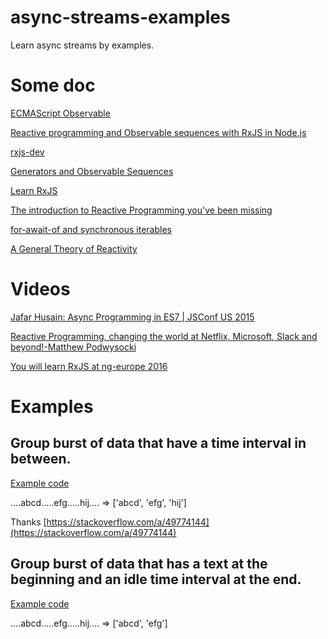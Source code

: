 # async-streams-examples
Learn async streams by examples.

# Some doc

[ECMAScript Observable](https://github.com/tc39/proposal-observable)

[Reactive programming and Observable sequences with RxJS in Node.js](https://medium.freecodecamp.org/rxjs-and-node-8f4e0acebc7c)

[rxjs-dev](https://rxjs-dev.firebaseapp.com/)

[Generators and Observable Sequences](https://github.com/Reactive-Extensions/RxJS/blob/master/doc/gettingstarted/generators.md#generators-and-observable-sequences)

[Learn RxJS](https://www.learnrxjs.io/)

[The introduction to Reactive Programming you've been missing](https://gist.github.com/staltz/868e7e9bc2a7b8c1f754#the-introduction-to-reactive-programming-youve-been-missing)

[for-await-of and synchronous iterables](http://2ality.com/2017/12/for-await-of-sync-iterables.html)

[A General Theory of Reactivity](https://github.com/kriskowal/gtor)

# Videos

[Jafar Husain: Async Programming in ES7 | JSConf US 2015](https://youtu.be/lil4YCCXRYc)

[Reactive Programming, changing the world at Netflix, Microsoft, Slack and beyond!-Matthew Podwysocki](https://youtu.be/yEeDbHvg1vQ)

[You will learn RxJS at ng-europe 2016](https://www.youtube.com/watch?v=uQ1zhJHclvs)

# Examples

## Group burst of data that have a time interval in between.
[Example code](test/test.js#L14)

....abcd.....efg.....hij.... => ['abcd', 'efg', 'hij']

Thanks [https://stackoverflow.com/a/49774144](https://stackoverflow.com/a/49774144)

## Group burst of data that has a text at the beginning and an idle time interval at the end.
[Example code](test/test.js#L94)

....abcd.....efg.....hij.... => ['abcd', 'efg']

